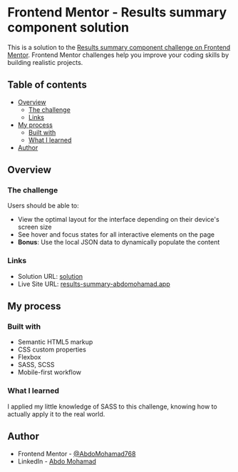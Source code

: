# Frontend Mentor - Results summary component solution

This is a solution to the [Results summary component challenge on Frontend Mentor](https://www.frontendmentor.io/challenges/results-summary-component-CE_K6s0maV). Frontend Mentor challenges help you improve your coding skills by building realistic projects.

## Table of contents

- [Overview](#overview)
  - [The challenge](#the-challenge)
  - [Links](#links)
- [My process](#my-process)
  - [Built with](#built-with)
  - [What I learned](#what-i-learned)
- [Author](#author)

## Overview

### The challenge

Users should be able to:

- View the optimal layout for the interface depending on their device's screen size
- See hover and focus states for all interactive elements on the page
- **Bonus**: Use the local JSON data to dynamically populate the content

### Links

- Solution URL: [solution](https://your-solution-url.com)
- Live Site URL: [results-summary-abdomohamad.app](https://your-live-site-url.com)

## My process

### Built with

- Semantic HTML5 markup
- CSS custom properties
- Flexbox
- SASS, SCSS
- Mobile-first workflow

### What I learned

I applied my little knowledge of SASS to this challenge, knowing how to actually apply it to the real world.

## Author

- Frontend Mentor - [@AbdoMohamad768](https://www.frontendmentor.io/profile/AbdoMohamad768)
- LinkedIn - [Abdo Mohamad](www.linkedin.com/in/abdo-mohamad-020a0b237)
